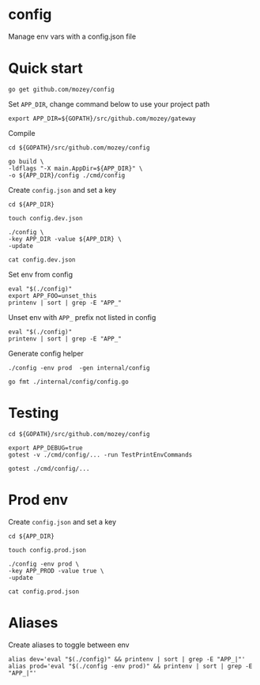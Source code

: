# config

Manage env vars with a config.json file


# Quick start

    go get github.com/mozey/config

Set `APP_DIR`, change command below to use your project path

    export APP_DIR=${GOPATH}/src/github.com/mozey/gateway

Compile

    cd ${GOPATH}/src/github.com/mozey/config

    go build \
    -ldflags "-X main.AppDir=${APP_DIR}" \
    -o ${APP_DIR}/config ./cmd/config
    
Create `config.json` and set a key
                        
    cd ${APP_DIR}
    
    touch config.dev.json
    
    ./config \
    -key APP_DIR -value ${APP_DIR} \
    -update
    
    cat config.dev.json
    
Set env from config

    eval "$(./config)"
    export APP_FOO=unset_this
    printenv | sort | grep -E "APP_"
    
Unset env with `APP_` prefix not listed in config
    
    eval "$(./config)"
    printenv | sort | grep -E "APP_"
    
Generate config helper

    ./config -env prod  -gen internal/config
    
    go fmt ./internal/config/config.go
    
    
# Testing

    cd ${GOPATH}/src/github.com/mozey/config

    export APP_DEBUG=true
    gotest -v ./cmd/config/... -run TestPrintEnvCommands
    
    gotest ./cmd/config/...
    
    
# Prod env

Create `config.json` and set a key

    cd ${APP_DIR}
    
    touch config.prod.json
    
    ./config -env prod \
    -key APP_PROD -value true \
    -update
    
    cat config.prod.json
    

# Aliases

Create aliases to toggle between env

    alias dev='eval "$(./config)" && printenv | sort | grep -E "APP_|"'
    alias prod='eval "$(./config -env prod)" && printenv | sort | grep -E "APP_|"'


